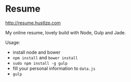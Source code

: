 Resume
=============

http://resume.hustlzp.com

My online resume, lovely build with Node, Gulp and Jade.

Usage:

* install node and bower
* `npm install` and `bower install`
* `sudo npm install -g gulp`
* fill your personal information to `data.js`
* `gulp`
